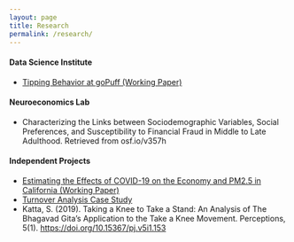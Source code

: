 ```yaml
---
layout: page
title: Research
permalink: /research/
---
```


#### Data Science Institute
* [Tipping Behavior at goPuff (Working Paper)](files/srikar_katta_gopuff_tipping.pdf)

#### Neuroeconomics Lab
* Characterizing the Links between Sociodemographic Variables, Social Preferences, and Susceptibility to Financial Fraud in Middle to Late Adulthood. Retrieved from osf.io/v357h

#### Independent Projects
* [Estimating the Effects of COVID-19 on the Economy and PM2.5 in California (Working Paper)](files/srikar_katta_effects_of_covid_co2_gdp.pdf)
* [Turnover Analysis Case Study](files/srikar_katta_turnover_case_study.pdf)
* Katta, S. (2019). Taking a Knee to Take a Stand: An Analysis of The Bhagavad Gita’s Application to the Take a Knee Movement. Perceptions, 5(1). https://doi.org/10.15367/pj.v5i1.153